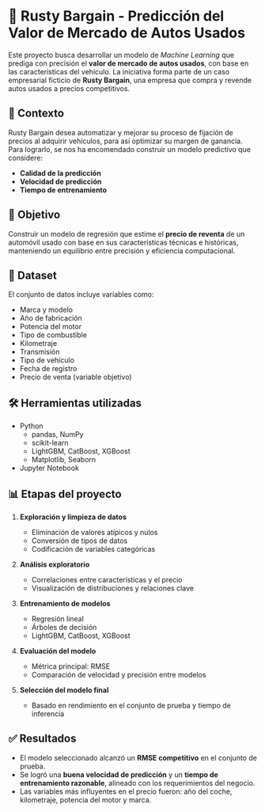 # 🚗 Rusty Bargain - Predicción del Valor de Mercado de Autos Usados

Este proyecto busca desarrollar un modelo de *Machine Learning* que prediga con precisión el **valor de mercado de autos usados**, con base en las características del vehículo. La iniciativa forma parte de un caso empresarial ficticio de **Rusty Bargain**, una empresa que compra y revende autos usados a precios competitivos.

## 📍 Contexto

Rusty Bargain desea automatizar y mejorar su proceso de fijación de precios al adquirir vehículos, para así optimizar su margen de ganancia. Para lograrlo, se nos ha encomendado construir un modelo predictivo que considere:

- **Calidad de la predicción**
- **Velocidad de predicción**
- **Tiempo de entrenamiento**

## 🎯 Objetivo

Construir un modelo de regresión que estime el **precio de reventa** de un automóvil usado con base en sus características técnicas e históricas, manteniendo un equilibrio entre precisión y eficiencia computacional.

## 🧾 Dataset

El conjunto de datos incluye variables como:
- Marca y modelo
- Año de fabricación
- Potencia del motor
- Tipo de combustible
- Kilometraje
- Transmisión
- Tipo de vehículo
- Fecha de registro
- Precio de venta (variable objetivo)

## 🛠️ Herramientas utilizadas

- Python
  - pandas, NumPy
  - scikit-learn
  - LightGBM, CatBoost, XGBoost
  - Matplotlib, Seaborn
- Jupyter Notebook

## 📊 Etapas del proyecto

1. **Exploración y limpieza de datos**  
   - Eliminación de valores atípicos y nulos
   - Conversión de tipos de datos
   - Codificación de variables categóricas

2. **Análisis exploratorio**  
   - Correlaciones entre características y el precio
   - Visualización de distribuciones y relaciones clave

3. **Entrenamiento de modelos**  
   - Regresión lineal
   - Árboles de decisión
   - LightGBM, CatBoost, XGBoost

4. **Evaluación del modelo**  
   - Métrica principal: RMSE
   - Comparación de velocidad y precisión entre modelos

5. **Selección del modelo final**  
   - Basado en rendimiento en el conjunto de prueba y tiempo de inferencia

## ✅ Resultados

- El modelo seleccionado alcanzó un **RMSE competitivo** en el conjunto de prueba.
- Se logró una **buena velocidad de predicción** y un **tiempo de entrenamiento razonable**, alineado con los requerimientos del negocio.
- Las variables más influyentes en el precio fueron: año del coche, kilometraje, potencia del motor y marca.
